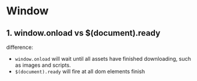 # Window

## 1. window.onload vs $(document).ready

difference:

-   `window.onload` will wait until all assets have finished downloading, such as images and scripts.
-   `$(document).ready` will fire at all dom elements finish
